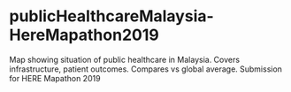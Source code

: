 # publicHealthcareMalaysia-HereMapathon2019
Map showing situation of public healthcare in Malaysia. Covers infrastructure, patient outcomes. Compares vs global average. Submission for HERE Mapathon 2019
